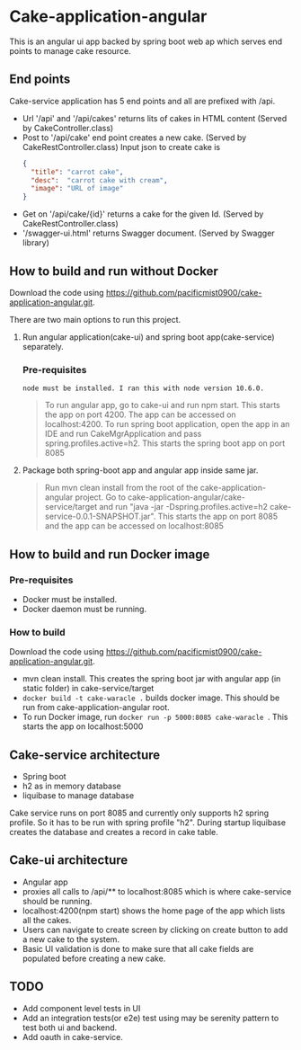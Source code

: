 # Cake-application-angular

This is an angular ui app backed by spring boot web ap which serves end points to manage cake resource.

 
## End points

Cake-service application has 5 end points and all are prefixed with /api.

-  Url '/api' and '/api/cakes' returns lits of cakes in HTML content (Served by CakeController.class)
- Post to '/api/cake' end point creates a new cake. (Served by CakeRestController.class) 
  Input json to create cake is  
  ```json
  {
    "title": "carrot cake",
    "desc":  "carrot cake with cream",
    "image": "URL of image"
  }
  ```
- Get on '/api/cake/{id}' returns a cake for the given Id. (Served by CakeRestController.class)
- '/swagger-ui.html' returns Swagger document. (Served by Swagger library)

## How to build and run without Docker

Download the code using https://github.com/pacificmist0900/cake-application-angular.git.

There are two main options to run this project. 
 1. Run angular application(cake-ui) and spring boot app(cake-service) separately.
 
    ### Pre-requisites
 
        node must be installed. I ran this with node version 10.6.0. 
    > To run angular app, go to cake-ui and run npm start. This starts the app on port 4200. The app can be accessed on localhost:4200.
    To run spring boot application, open the app in an IDE and run CakeMgrApplication and pass spring.profiles.active=h2. This starts the spring boot app on port 8085

2. Package both spring-boot app and angular app inside same jar. 
    >Run mvn clean install from the root of the cake-application-angular project. Go to cake-application-angular/cake-service/target and run "java -jar -Dspring.profiles.active=h2 cake-service-0.0.1-SNAPSHOT.jar". This starts the app on port 8085 and the app can be accessed
on localhost:8085


## How to build and run Docker image

### Pre-requisites

- Docker must be installed.
- Docker daemon must be running.

### How to build 

Download the code using https://github.com/pacificmist0900/cake-application-angular.git.
 - mvn clean install. This creates the spring boot jar with angular app (in static folder) in cake-service/target
 - ```docker build -t cake-waracle .``` builds docker image. This should be run from cake-application-angular root.
 - To run Docker image, run ```docker run -p 5000:8085 cake-waracle ```. This starts the app on localhost:5000

## Cake-service architecture 
 -  Spring boot
 - h2 as in memory database
 - liquibase to manage database
 
 Cake service runs on port 8085 and currently only supports h2 spring profile. So it has to be run with spring profile "h2".
 During startup liquibase creates the database and creates a record in cake table. 
 
 
 
## Cake-ui architecture 
- Angular app
- proxies all calls to /api/** to localhost:8085 which is where cake-service should be running. 
- localhost:4200(npm start) shows the home page of the app which lists all the cakes. 
- Users can navigate to create screen by clicking on create button to add a new cake to the system.
- Basic UI validation is done to make sure that all cake fields are populated before creating a new cake.


## TODO
 - Add component level tests in UI
 - Add an integration tests(or e2e) test using may be serenity pattern to test both ui and backend.
 - Add oauth in cake-service. 